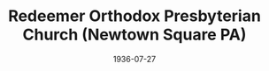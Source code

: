 ---
date: &id001 1936-07-27
end_date: null
location:
  address: null
  city: Newtown Square
  state: PA
minister:
- end: 1940-01-01
  name: Charles Schauffele
  start: 1937-01-01
  type: Pastor
- end: 1943-01-01
  name: Thomas Cooper
  start: 1941-01-01
  type: Pastor
- end: 1958-01-01
  name: G. Travers Sloyer
  start: 1954-01-01
  type: Pastor
ministers:
- Charles Schauffele
- Thomas Cooper
- G. Travers Sloyer
name: Redeemer Orthodox Presbyterian Church
names:
- end: 1963-05-27
  name: Redeemer Orthodox Presbyterian Church
  start: 1936-07-27
origination_date: *id001
raw_data: 'PA Newtown Square

  Redeemer Orthodox Presbyterian Church  (July 27, 1936-May 27, 1963)

  Pastors: Charles Schauffele, 1937-40

  Thomas Cooper, 1941-43

  G. Travers Sloyer, 1954-58

  '
received_from: null
states:
- PA
status:
  active: false
  end_date: null
  reason: null
  received_from: null
  withdrawal_to: null
title: Redeemer Orthodox Presbyterian Church (Newtown Square PA)
year_established:
- 1936

---